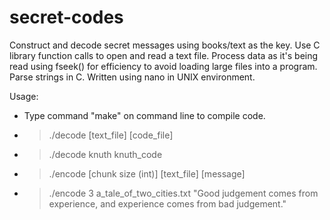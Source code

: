 # secret-codes
Construct and decode secret messages using books/text as the key.
Use C library function calls to open and read a text file.
Process data as it's being read using fseek() for efficiency to avoid loading large files into a program.
Parse strings in C.
Written using nano in UNIX environment.

Usage: 
- Type command "make" on command line to compile code.
- > ./decode [text_file] [code_file]
- > ./decode knuth knuth_code
- > ./encode [chunk size (int)] [text_file] [message]
- > ./encode 3 a_tale_of_two_cities.txt "Good judgement comes from experience, and experience comes from bad judgement."
